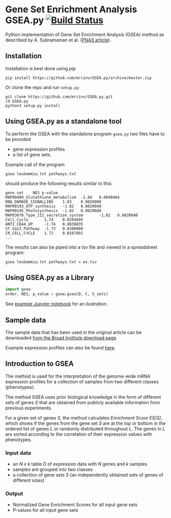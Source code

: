 # Gene Set Enrichment Analysis GSEA.py [![Build Status](https://travis-ci.org/mrcinv/GSEA.py.svg?branch=master)](https://travis-ci.org/mrcinv/GSEA.py)

Python implementation of Gene Set Enrichment Analysis (GSEA) method as
described by A. Subramanian et al. ([PNAS article](http://www.pnas.org/content/102/43/15545.abstract)).


## Installation

Installation is best done using *pip*

```
pip install https://github.com/mrcinv/GSEA.py/archive/master.zip
```

Or clone the repo and run `setup.py`

```
git clone https://github.com/mrcinv/GSEA.py.git
cd GSEA.py
python3 setup.py install
```

## Using GSEA.py as a standalone tool
To perform the GSEA with the standalone program `gsea.py` two
files have to be provided
 - gene expression profiles
 - a list of gene sets.

 
Example call of the program
```
gsea leukemmia.txt pathways.txt
```

should produce the following results similar to this:

```
gene set	NES	p-value
MAP00480_Glutathione_metabolism  -1.84   0.0040404
DNA_DAMAGE_SIGNALLING    1.83    0.0020080
MAP00193_ATP_synthesis   -1.82   0.0020040
MAP00195_Photosynthesis  -1.82   0.0020040
MAP03070_Type_III_secretion_system       -1.82   0.0020040
Cell_Cycle       1.74    0.0294695
ANTI_CD44_UP     -1.74   0.0038835
ST_Ga13_Pathway  -1.73   0.0100000
CR_CELL_CYCLE    1.72    0.0187891
...
```

The results can also be piped into a tsv file and viewed in a spreadsheet program:

```
gsea leukemmia.txt pathways.txt > es.tsv
```

## Using GSEA.py as a Library

``` python
import gsea
order, NES, p_value = gsea.gsea(D, C, S_sets)
```
See [example Jupyter notebook](Leukemia.ipynb) for an ilustration.
## Sample data

The sample data that has been used in the original article 
can be downloaded [from the Broad Institute download page](http://software.broadinstitute.org/gsea/downloads.jsp).

Example expression profiles can also be found [here](https://github.com/ramhiser/datamicroarray/wiki/Golub-(1999)). 

## Introduction to GSEA
The method is used for the interpretation of the genome-wide mRNA expression
profiles for a collection of samples from two different classes (phenotypes).

The method GSEA uses prior biological knowledge in the form of
different sets of genes *S* that are obtained from publicly available information
from previous experiments.

For a given set of genes *S*, the method calculates *Enrichment Score ES(S)*,
which shows if the genes from the gene set *S* are at the top or bottom in the
ordered list of genes *L* or randomly distributed throughout *L*.
The genes in *L*
are sorted according to the correlation of their expression values with phenotypes.


### Input data

 - an *N x k* table *D* of expression data with *N* genes and *k* samples
 - samples are grouped into two classes
 - a collection of gene sets *S* (an independently obtained sets of genes of different sizes)

### Output 

 - Normalized Gene Enrichment Scores for all input gene sets
 - P-values for all input gene sets
